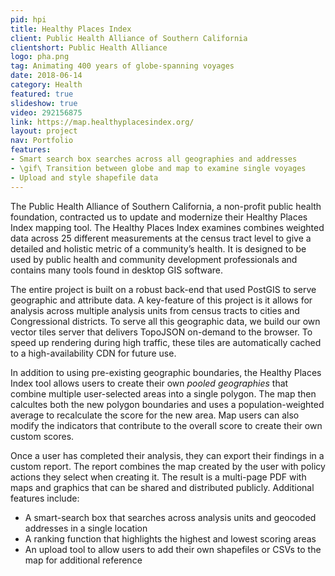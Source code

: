 ```yaml
---
pid: hpi
title: Healthy Places Index
client: Public Health Alliance of Southern California
clientshort: Public Health Alliance
logo: pha.png
tag: Animating 400 years of globe-spanning voyages
date: 2018-06-14
category: Health
featured: true
slideshow: true
video: 292156875
link: https://map.healthyplacesindex.org/
layout: project
nav: Portfolio
features:
- Smart search box searches across all geographies and addresses
- \gif\ Transition between globe and map to examine single voyages
- Upload and style shapefile data
---
```


The Public Health Alliance of Southern California, a non-profit public health foundation, contracted us to update and modernize their Healthy Places Index mapping tool. The Healthy Places Index examines combines weighted data across 25 different measurements at the census tract level to give a detailed and holistic metric of a community’s health. It is designed to be used by public health and community development professionals and contains many tools found in desktop GIS software.

The entire project is built on a robust back-end that used PostGIS to serve geographic and attribute data. A key-feature of this project is it allows for analysis across multiple analysis units from census tracts to cities and Congressional districts. To serve all this geographic data, we build our own vector tiles server that delivers TopoJSON on-demand to the browser. To speed up rendering during high traffic, these tiles are automatically cached to a high-availability CDN for future use. 

In addition to using pre-existing geographic boundaries, the Healthy Places Index tool allows users to create their own _pooled geographies_ that combine multiple user-selected areas into a single polygon. The map then calcultes both the new polygon boundaries and uses a population-weighted average to recalculate the score for the new area. Map users can also modify the indicators that contribute to the overall score to create their own custom scores.

Once a user has completed their analysis, they can export their findings in a custom report. The report combines the map created by the user with policy actions they select when creating it. The result is a multi-page PDF with maps and graphics that can be shared and distributed publicly. Additional features include:

* A smart-search box that searches across analysis units and geocoded addresses in a single location
* A ranking function that highlights the highest and lowest scoring areas
* An upload tool to allow users to add their own shapefiles or CSVs to the map for additional reference
